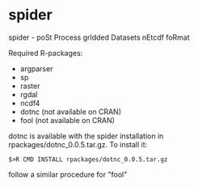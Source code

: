# spider
spider - poSt Process grIdded Datasets nEtcdf foRmat

Required R-packages:
* argparser
* sp
* raster
* rgdal
* ncdf4
* dotnc (not available on CRAN)
* fool (not available on CRAN)

dotnc is available with the spider installation in rpackages/dotnc_0.0.5.tar.gz. To install it:

```
$>R CMD INSTALL rpackages/dotnc_0.0.5.tar.gz
```

follow a similar procedure for "fool"
